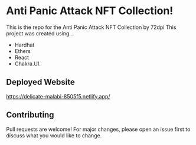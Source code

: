 # Anti Panic Attack NFT Collection!

This is the repo for the Anti Panic Attack NFT Collection by 72dpi
This project was created using...


- Hardhat 
- Ethers
- React
- Chakra.UI.


## Deployed Website 
https://delicate-malabi-8505f5.netlify.app/


## Contributing
Pull requests are welcome! For major changes, please open an issue first to discuss what you would like to change.

